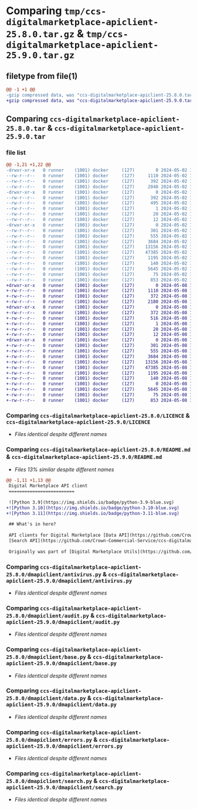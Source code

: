 # Comparing `tmp/ccs-digitalmarketplace-apiclient-25.8.0.tar.gz` & `tmp/ccs-digitalmarketplace-apiclient-25.9.0.tar.gz`

## filetype from file(1)

```diff
@@ -1 +1 @@
-gzip compressed data, was "ccs-digitalmarketplace-apiclient-25.8.0.tar", last modified: Thu May  2 14:05:15 2024, max compression
+gzip compressed data, was "ccs-digitalmarketplace-apiclient-25.9.0.tar", last modified: Wed May  8 12:54:16 2024, max compression
```

## Comparing `ccs-digitalmarketplace-apiclient-25.8.0.tar` & `ccs-digitalmarketplace-apiclient-25.9.0.tar`

### file list

```diff
@@ -1,21 +1,22 @@
-drwxr-xr-x   0 runner    (1001) docker     (127)        0 2024-05-02 14:05:15.430544 ccs-digitalmarketplace-apiclient-25.8.0/
--rw-r--r--   0 runner    (1001) docker     (127)     1110 2024-05-02 14:05:03.000000 ccs-digitalmarketplace-apiclient-25.8.0/LICENCE
--rw-r--r--   0 runner    (1001) docker     (127)      392 2024-05-02 14:05:15.430544 ccs-digitalmarketplace-apiclient-25.8.0/PKG-INFO
--rw-r--r--   0 runner    (1001) docker     (127)     2048 2024-05-02 14:05:03.000000 ccs-digitalmarketplace-apiclient-25.8.0/README.md
-drwxr-xr-x   0 runner    (1001) docker     (127)        0 2024-05-02 14:05:15.426544 ccs-digitalmarketplace-apiclient-25.8.0/ccs_digitalmarketplace_apiclient.egg-info/
--rw-r--r--   0 runner    (1001) docker     (127)      392 2024-05-02 14:05:15.000000 ccs-digitalmarketplace-apiclient-25.8.0/ccs_digitalmarketplace_apiclient.egg-info/PKG-INFO
--rw-r--r--   0 runner    (1001) docker     (127)      495 2024-05-02 14:05:15.000000 ccs-digitalmarketplace-apiclient-25.8.0/ccs_digitalmarketplace_apiclient.egg-info/SOURCES.txt
--rw-r--r--   0 runner    (1001) docker     (127)        1 2024-05-02 14:05:15.000000 ccs-digitalmarketplace-apiclient-25.8.0/ccs_digitalmarketplace_apiclient.egg-info/dependency_links.txt
--rw-r--r--   0 runner    (1001) docker     (127)       20 2024-05-02 14:05:15.000000 ccs-digitalmarketplace-apiclient-25.8.0/ccs_digitalmarketplace_apiclient.egg-info/requires.txt
--rw-r--r--   0 runner    (1001) docker     (127)       12 2024-05-02 14:05:15.000000 ccs-digitalmarketplace-apiclient-25.8.0/ccs_digitalmarketplace_apiclient.egg-info/top_level.txt
-drwxr-xr-x   0 runner    (1001) docker     (127)        0 2024-05-02 14:05:15.430544 ccs-digitalmarketplace-apiclient-25.8.0/dmapiclient/
--rw-r--r--   0 runner    (1001) docker     (127)      301 2024-05-02 14:05:03.000000 ccs-digitalmarketplace-apiclient-25.8.0/dmapiclient/__init__.py
--rw-r--r--   0 runner    (1001) docker     (127)      555 2024-05-02 14:05:03.000000 ccs-digitalmarketplace-apiclient-25.8.0/dmapiclient/antivirus.py
--rw-r--r--   0 runner    (1001) docker     (127)     3684 2024-05-02 14:05:03.000000 ccs-digitalmarketplace-apiclient-25.8.0/dmapiclient/audit.py
--rw-r--r--   0 runner    (1001) docker     (127)    13156 2024-05-02 14:05:03.000000 ccs-digitalmarketplace-apiclient-25.8.0/dmapiclient/base.py
--rw-r--r--   0 runner    (1001) docker     (127)    47385 2024-05-02 14:05:03.000000 ccs-digitalmarketplace-apiclient-25.8.0/dmapiclient/data.py
--rw-r--r--   0 runner    (1001) docker     (127)     1195 2024-05-02 14:05:03.000000 ccs-digitalmarketplace-apiclient-25.8.0/dmapiclient/errors.py
--rw-r--r--   0 runner    (1001) docker     (127)      140 2024-05-02 14:05:03.000000 ccs-digitalmarketplace-apiclient-25.8.0/dmapiclient/exceptions.py
--rw-r--r--   0 runner    (1001) docker     (127)     5645 2024-05-02 14:05:03.000000 ccs-digitalmarketplace-apiclient-25.8.0/dmapiclient/search.py
--rw-r--r--   0 runner    (1001) docker     (127)       75 2024-05-02 14:05:15.430544 ccs-digitalmarketplace-apiclient-25.8.0/setup.cfg
--rw-r--r--   0 runner    (1001) docker     (127)      853 2024-05-02 14:05:03.000000 ccs-digitalmarketplace-apiclient-25.8.0/setup.py
+drwxr-xr-x   0 runner    (1001) docker     (127)        0 2024-05-08 12:54:16.061723 ccs-digitalmarketplace-apiclient-25.9.0/
+-rw-r--r--   0 runner    (1001) docker     (127)     1110 2024-05-08 12:53:51.000000 ccs-digitalmarketplace-apiclient-25.9.0/LICENCE
+-rw-r--r--   0 runner    (1001) docker     (127)      372 2024-05-08 12:54:16.061723 ccs-digitalmarketplace-apiclient-25.9.0/PKG-INFO
+-rw-r--r--   0 runner    (1001) docker     (127)     2180 2024-05-08 12:53:51.000000 ccs-digitalmarketplace-apiclient-25.9.0/README.md
+drwxr-xr-x   0 runner    (1001) docker     (127)        0 2024-05-08 12:54:16.057723 ccs-digitalmarketplace-apiclient-25.9.0/ccs_digitalmarketplace_apiclient.egg-info/
+-rw-r--r--   0 runner    (1001) docker     (127)      372 2024-05-08 12:54:15.000000 ccs-digitalmarketplace-apiclient-25.9.0/ccs_digitalmarketplace_apiclient.egg-info/PKG-INFO
+-rw-r--r--   0 runner    (1001) docker     (127)      516 2024-05-08 12:54:16.000000 ccs-digitalmarketplace-apiclient-25.9.0/ccs_digitalmarketplace_apiclient.egg-info/SOURCES.txt
+-rw-r--r--   0 runner    (1001) docker     (127)        1 2024-05-08 12:54:15.000000 ccs-digitalmarketplace-apiclient-25.9.0/ccs_digitalmarketplace_apiclient.egg-info/dependency_links.txt
+-rw-r--r--   0 runner    (1001) docker     (127)       20 2024-05-08 12:54:15.000000 ccs-digitalmarketplace-apiclient-25.9.0/ccs_digitalmarketplace_apiclient.egg-info/requires.txt
+-rw-r--r--   0 runner    (1001) docker     (127)       12 2024-05-08 12:54:15.000000 ccs-digitalmarketplace-apiclient-25.9.0/ccs_digitalmarketplace_apiclient.egg-info/top_level.txt
+drwxr-xr-x   0 runner    (1001) docker     (127)        0 2024-05-08 12:54:16.061723 ccs-digitalmarketplace-apiclient-25.9.0/dmapiclient/
+-rw-r--r--   0 runner    (1001) docker     (127)      301 2024-05-08 12:53:51.000000 ccs-digitalmarketplace-apiclient-25.9.0/dmapiclient/__init__.py
+-rw-r--r--   0 runner    (1001) docker     (127)      555 2024-05-08 12:53:51.000000 ccs-digitalmarketplace-apiclient-25.9.0/dmapiclient/antivirus.py
+-rw-r--r--   0 runner    (1001) docker     (127)     3684 2024-05-08 12:53:51.000000 ccs-digitalmarketplace-apiclient-25.9.0/dmapiclient/audit.py
+-rw-r--r--   0 runner    (1001) docker     (127)    13156 2024-05-08 12:53:51.000000 ccs-digitalmarketplace-apiclient-25.9.0/dmapiclient/base.py
+-rw-r--r--   0 runner    (1001) docker     (127)    47385 2024-05-08 12:53:51.000000 ccs-digitalmarketplace-apiclient-25.9.0/dmapiclient/data.py
+-rw-r--r--   0 runner    (1001) docker     (127)     1195 2024-05-08 12:53:51.000000 ccs-digitalmarketplace-apiclient-25.9.0/dmapiclient/errors.py
+-rw-r--r--   0 runner    (1001) docker     (127)      140 2024-05-08 12:53:51.000000 ccs-digitalmarketplace-apiclient-25.9.0/dmapiclient/exceptions.py
+-rw-r--r--   0 runner    (1001) docker     (127)        0 2024-05-08 12:53:51.000000 ccs-digitalmarketplace-apiclient-25.9.0/dmapiclient/py.typed
+-rw-r--r--   0 runner    (1001) docker     (127)     5645 2024-05-08 12:53:51.000000 ccs-digitalmarketplace-apiclient-25.9.0/dmapiclient/search.py
+-rw-r--r--   0 runner    (1001) docker     (127)       75 2024-05-08 12:54:16.061723 ccs-digitalmarketplace-apiclient-25.9.0/setup.cfg
+-rw-r--r--   0 runner    (1001) docker     (127)      853 2024-05-08 12:53:51.000000 ccs-digitalmarketplace-apiclient-25.9.0/setup.py
```

### Comparing `ccs-digitalmarketplace-apiclient-25.8.0/LICENCE` & `ccs-digitalmarketplace-apiclient-25.9.0/LICENCE`

 * *Files identical despite different names*

### Comparing `ccs-digitalmarketplace-apiclient-25.8.0/README.md` & `ccs-digitalmarketplace-apiclient-25.9.0/README.md`

 * *Files 13% similar despite different names*

```diff
@@ -1,11 +1,13 @@
 Digital Marketplace API client
 =========================
 
 ![Python 3.9](https://img.shields.io/badge/python-3.9-blue.svg)
+![Python 3.10](https://img.shields.io/badge/python-3.10-blue.svg)
+![Python 3.11](https://img.shields.io/badge/python-3.11-blue.svg)
 
 ## What's in here?
 
 API clients for Digital Marketplace [Data API](https://github.com/Crown-Commercial-Service/ccs-digitalmarketplace-api) and
 [Search API](https://github.com/Crown-Commercial-Service/ccs-digitalmarketplace-search-api).
 
 Originally was part of [Digital Marketplace Utils](https://github.com/Crown-Commercial-Service/ccs-digitalmarketplace-utils).
```

### Comparing `ccs-digitalmarketplace-apiclient-25.8.0/dmapiclient/antivirus.py` & `ccs-digitalmarketplace-apiclient-25.9.0/dmapiclient/antivirus.py`

 * *Files identical despite different names*

### Comparing `ccs-digitalmarketplace-apiclient-25.8.0/dmapiclient/audit.py` & `ccs-digitalmarketplace-apiclient-25.9.0/dmapiclient/audit.py`

 * *Files identical despite different names*

### Comparing `ccs-digitalmarketplace-apiclient-25.8.0/dmapiclient/base.py` & `ccs-digitalmarketplace-apiclient-25.9.0/dmapiclient/base.py`

 * *Files identical despite different names*

### Comparing `ccs-digitalmarketplace-apiclient-25.8.0/dmapiclient/data.py` & `ccs-digitalmarketplace-apiclient-25.9.0/dmapiclient/data.py`

 * *Files identical despite different names*

### Comparing `ccs-digitalmarketplace-apiclient-25.8.0/dmapiclient/errors.py` & `ccs-digitalmarketplace-apiclient-25.9.0/dmapiclient/errors.py`

 * *Files identical despite different names*

### Comparing `ccs-digitalmarketplace-apiclient-25.8.0/dmapiclient/search.py` & `ccs-digitalmarketplace-apiclient-25.9.0/dmapiclient/search.py`

 * *Files identical despite different names*


